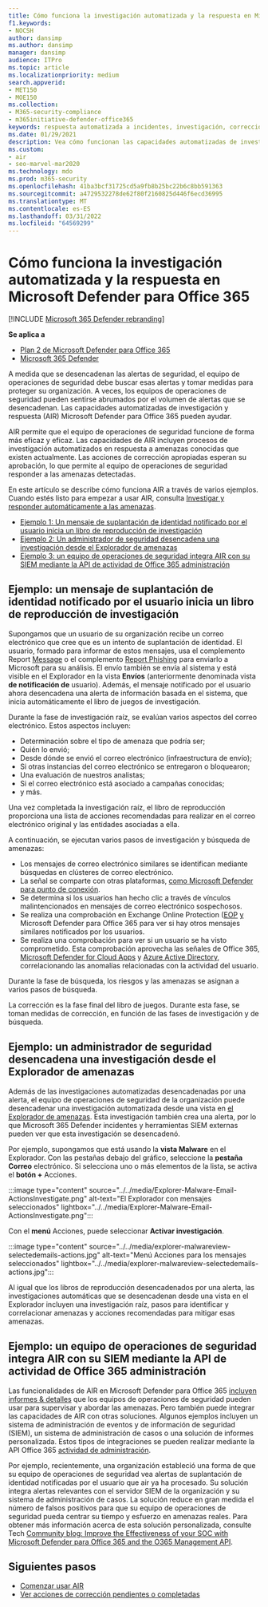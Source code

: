 ```yaml
---
title: Cómo funciona la investigación automatizada y la respuesta en Microsoft Defender para Office 365
f1.keywords:
- NOCSH
author: dansimp
ms.author: dansimp
manager: dansimp
audience: ITPro
ms.topic: article
ms.localizationpriority: medium
search.appverid:
- MET150
- MOE150
ms.collection:
- M365-security-compliance
- m365initiative-defender-office365
keywords: respuesta automatizada a incidentes, investigación, corrección, protección contra amenazas
ms.date: 01/29/2021
description: Vea cómo funcionan las capacidades automatizadas de investigación y respuesta en Microsoft Defender para Office 365
ms.custom:
- air
- seo-marvel-mar2020
ms.technology: mdo
ms.prod: m365-security
ms.openlocfilehash: 41ba3bcf31725cd5a9fb8b25bc22b6c8bb591363
ms.sourcegitcommit: a4729532278de62f80f2160825d446f6ecd36995
ms.translationtype: MT
ms.contentlocale: es-ES
ms.lasthandoff: 03/31/2022
ms.locfileid: "64569299"
---
```

# <a name="how-automated-investigation-and-response-works-in-microsoft-defender-for-office-365"></a>Cómo funciona la investigación automatizada y la respuesta en Microsoft Defender para Office 365

[!INCLUDE [Microsoft 365 Defender rebranding](../includes/microsoft-defender-for-office.md)]

**Se aplica a**
- [Plan 2 de Microsoft Defender para Office 365](defender-for-office-365.md)
- [Microsoft 365 Defender](../defender/microsoft-365-defender.md)

A medida que se desencadenan las alertas de seguridad, el equipo de operaciones de seguridad debe buscar esas alertas y tomar medidas para proteger su organización. A veces, los equipos de operaciones de seguridad pueden sentirse abrumados por el volumen de alertas que se desencadenan. Las capacidades automatizadas de investigación y respuesta (AIR) Microsoft Defender para Office 365 pueden ayudar.

AIR permite que el equipo de operaciones de seguridad funcione de forma más eficaz y eficaz. Las capacidades de AIR incluyen procesos de investigación automatizados en respuesta a amenazas conocidas que existen actualmente. Las acciones de corrección apropiadas esperan su aprobación, lo que permite al equipo de operaciones de seguridad responder a las amenazas detectadas.

En este artículo se describe cómo funciona AIR a través de varios ejemplos. Cuando estés listo para empezar a usar AIR, consulta [Investigar y responder automáticamente a las amenazas](office-365-air.md).

- [Ejemplo 1: Un mensaje de suplantación de identidad notificado por el usuario inicia un libro de reproducción de investigación](#example-a-user-reported-phish-message-launches-an-investigation-playbook)
- [Ejemplo 2: Un administrador de seguridad desencadena una investigación desde el Explorador de amenazas](#example-a-security-administrator-triggers-an-investigation-from-threat-explorer)
- [Ejemplo 3: un equipo de operaciones de seguridad integra AIR con su SIEM mediante la API de actividad de Office 365 administración](#example-a-security-operations-team-integrates-air-with-their-siem-using-the-office-365-management-activity-api)

## <a name="example-a-user-reported-phish-message-launches-an-investigation-playbook"></a>Ejemplo: un mensaje de suplantación de identidad notificado por el usuario inicia un libro de reproducción de investigación

Supongamos que un usuario de su organización recibe un correo electrónico que cree que es un intento de suplantación de identidad. El usuario, formado para informar de estos mensajes, usa el complemento Report [Message](enable-the-report-message-add-in.md) o el complemento [Report Phishing](enable-the-report-phish-add-in.md) para enviarlo a Microsoft para su análisis. El envío también se envía al sistema y está visible en el Explorador en la vista **Envíos** (anteriormente denominada vista **de notificación de** usuario). Además, el mensaje notificado por el usuario ahora desencadena una alerta de información basada en el sistema, que inicia automáticamente el libro de juegos de investigación.

Durante la fase de investigación raíz, se evalúan varios aspectos del correo electrónico. Estos aspectos incluyen:

- Determinación sobre el tipo de amenaza que podría ser;
- Quién lo envió;
- Desde dónde se envió el correo electrónico (infraestructura de envío);
- Si otras instancias del correo electrónico se entregaron o bloquearon;
- Una evaluación de nuestros analistas;
- Si el correo electrónico está asociado a campañas conocidas;
- y más.

Una vez completada la investigación raíz, el libro de reproducción proporciona una lista de acciones recomendadas para realizar en el correo electrónico original y las entidades asociadas a ella.

A continuación, se ejecutan varios pasos de investigación y búsqueda de amenazas:

- Los mensajes de correo electrónico similares se identifican mediante búsquedas en clústeres de correo electrónico.
- La señal se comparte con otras plataformas, [como Microsoft Defender para punto de conexión](/windows/security/threat-protection/microsoft-defender-atp/microsoft-defender-advanced-threat-protection).
- Se determina si los usuarios han hecho clic a través de vínculos malintencionados en mensajes de correo electrónico sospechosos.
- Se realiza una comprobación en Exchange Online Protection ([EOP](exchange-online-protection-overview.md) [y](defender-for-office-365.md) Microsoft Defender para Office 365 para ver si hay otros mensajes similares notificados por los usuarios.
- Se realiza una comprobación para ver si un usuario se ha visto comprometido. Esta comprobación aprovecha las señales de Office 365, [Microsoft Defender for Cloud Apps](/cloud-app-security) y [Azure Active Directory](/azure/active-directory), correlacionando las anomalías relacionadas con la actividad del usuario.

Durante la fase de búsqueda, los riesgos y las amenazas se asignan a varios pasos de búsqueda.

La corrección es la fase final del libro de juegos. Durante esta fase, se toman medidas de corrección, en función de las fases de investigación y de búsqueda.

## <a name="example-a-security-administrator-triggers-an-investigation-from-threat-explorer"></a>Ejemplo: un administrador de seguridad desencadena una investigación desde el Explorador de amenazas

Además de las investigaciones automatizadas desencadenadas por una alerta, el equipo de operaciones de seguridad de la organización puede desencadenar una investigación automatizada desde una vista en [el Explorador de amenazas](threat-explorer.md). Esta investigación también crea una alerta, por lo que Microsoft 365 Defender incidentes y herramientas SIEM externas pueden ver que esta investigación se desencadenó.

Por ejemplo, supongamos que está usando la **vista Malware** en el Explorador. Con las pestañas debajo del gráfico, seleccione la **pestaña Correo** electrónico. Si selecciona uno o más elementos de la lista, se activa el **botón +** Acciones.

:::image type="content" source="../../media/Explorer-Malware-Email-ActionsInvestigate.png" alt-text="El Explorador con mensajes seleccionados" lightbox="../../media/Explorer-Malware-Email-ActionsInvestigate.png":::


Con el **menú** Acciones, puede seleccionar **Activar investigación**.

:::image type="content" source="../../media/explorer-malwareview-selectedemails-actions.jpg" alt-text="Menú Acciones para los mensajes seleccionados" lightbox="../../media/explorer-malwareview-selectedemails-actions.jpg":::

Al igual que los libros de reproducción desencadenados por una alerta, las investigaciones automáticas que se desencadenan desde una vista en el Explorador incluyen una investigación raíz, pasos para identificar y correlacionar amenazas y acciones recomendadas para mitigar esas amenazas.

## <a name="example-a-security-operations-team-integrates-air-with-their-siem-using-the-office-365-management-activity-api"></a>Ejemplo: un equipo de operaciones de seguridad integra AIR con su SIEM mediante la API de actividad de Office 365 administración

Las funcionalidades de AIR en Microsoft Defender para Office 365 [incluyen informes & detalles](air-view-investigation-results.md) que los equipos de operaciones de seguridad pueden usar para supervisar y abordar las amenazas. Pero también puede integrar las capacidades de AIR con otras soluciones. Algunos ejemplos incluyen un sistema de administración de eventos y de información de seguridad (SIEM), un sistema de administración de casos o una solución de informes personalizada. Estos tipos de integraciones se pueden realizar mediante la API Office 365 [actividad de administración](/office/office-365-management-api/office-365-management-activity-api-reference).

Por ejemplo, recientemente, una organización estableció una forma de que su equipo de operaciones de seguridad vea alertas de suplantación de identidad notificadas por el usuario que air ya ha procesado. Su solución integra alertas relevantes con el servidor SIEM de la organización y su sistema de administración de casos. La solución reduce en gran medida el número de falsos positivos para que su equipo de operaciones de seguridad pueda centrar su tiempo y esfuerzo en amenazas reales. Para obtener más información acerca de esta solución personalizada, consulte Tech [Community blog: Improve the Effectiveness of your SOC with Microsoft Defender para Office 365 and the O365 Management API](https://techcommunity.microsoft.com/t5/microsoft-security-and/improve-the-effectiveness-of-your-soc-with-office-365-atp-and/ba-p/1525185).

## <a name="next-steps"></a>Siguientes pasos

- [Comenzar usar AIR](office-365-air.md)
- [Ver acciones de corrección pendientes o completadas](air-review-approve-pending-completed-actions.md)
